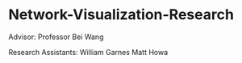 # Network-Visualization-Research
Advisor: Professor Bei Wang



Research Assistants:
William Garnes
Matt Howa



